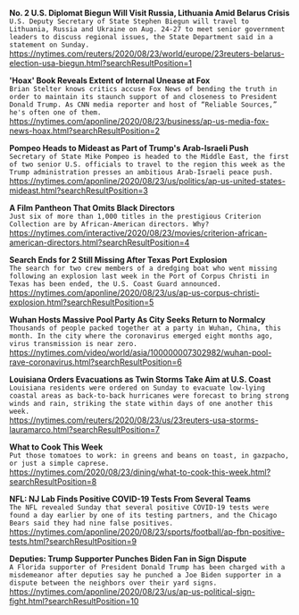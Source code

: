 **No. 2 U.S. Diplomat Biegun Will Visit Russia, Lithuania Amid Belarus Crisis**\
`U.S. Deputy Secretary of State Stephen Biegun will travel to Lithuania, Russia and Ukraine on Aug. 24-27 to meet senior government leaders to discuss regional issues, the State Department said in a statement on Sunday. `\
https://nytimes.com/reuters/2020/08/23/world/europe/23reuters-belarus-election-usa-biegun.html?searchResultPosition=1

**'Hoax' Book Reveals Extent of Internal Unease at Fox**\
`Brian Stelter knows critics accuse Fox News of bending the truth in order to maintain its staunch support of and closeness to President Donald Trump. As CNN media reporter and host of “Reliable Sources,” he's often one of them.`\
https://nytimes.com/aponline/2020/08/23/business/ap-us-media-fox-news-hoax.html?searchResultPosition=2

**Pompeo Heads to Mideast as Part of Trump's Arab-Israeli Push**\
`Secretary of State Mike Pompeo is headed to the Middle East, the first of two senior U.S. officials to travel to the region this week as the Trump administration presses an ambitious Arab-Israeli peace push. `\
https://nytimes.com/aponline/2020/08/23/us/politics/ap-us-united-states-mideast.html?searchResultPosition=3

**A Film Pantheon That Omits Black Directors**\
`Just six of more than 1,000 titles in the prestigious Criterion Collection are by African-American directors. Why?`\
https://nytimes.com/interactive/2020/08/23/movies/criterion-african-american-directors.html?searchResultPosition=4

**Search Ends for 2 Still Missing After Texas Port Explosion**\
`The search for two crew members of a dredging boat who went missing following an explosion last week in the Port of Corpus Christi in Texas has been ended, the U.S. Coast Guard announced. `\
https://nytimes.com/aponline/2020/08/23/us/ap-us-corpus-christi-explosion.html?searchResultPosition=5

**Wuhan Hosts Massive Pool Party As City Seeks Return to Normalcy**\
`Thousands of people packed together at a party in Wuhan, China, this month. In the city where the coronavirus emerged eight months ago, virus transmission is near zero.`\
https://nytimes.com/video/world/asia/100000007302982/wuhan-pool-rave-coronavirus.html?searchResultPosition=6

**Louisiana Orders Evacuations as Twin Storms Take Aim at U.S. Coast**\
`Louisiana residents were ordered on Sunday to evacuate low-lying coastal areas as back-to-back hurricanes were forecast to bring strong winds and rain, striking the state within days of one another this week. `\
https://nytimes.com/reuters/2020/08/23/us/23reuters-usa-storms-lauramarco.html?searchResultPosition=7

**What to Cook This Week**\
`Put those tomatoes to work: in greens and beans on toast, in gazpacho, or just a simple caprese.`\
https://nytimes.com/2020/08/23/dining/what-to-cook-this-week.html?searchResultPosition=8

**NFL: NJ Lab Finds Positive COVID-19 Tests From Several Teams**\
`The NFL revealed Sunday that several positive COVID-19 tests were found a day earlier by one of its testing partners, and the Chicago Bears said they had nine false positives.`\
https://nytimes.com/aponline/2020/08/23/sports/football/ap-fbn-positive-tests.html?searchResultPosition=9

**Deputies: Trump Supporter Punches Biden Fan in Sign Dispute**\
`A Florida supporter of President Donald Trump has been charged with a misdemeanor after deputies say he punched a Joe Biden supporter in a dispute between the neighbors over their yard signs. `\
https://nytimes.com/aponline/2020/08/23/us/ap-us-political-sign-fight.html?searchResultPosition=10

